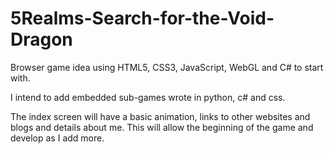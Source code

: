 # 5Realms-Search-for-the-Void-Dragon
Browser game idea using HTML5, CSS3, JavaScript, WebGL and C# to start with.

I intend to add embedded sub-games wrote in python, c# and css.

The index screen will have a basic animation, links to other websites and blogs and details about me. This will allow the beginning of the game and develop as I add more.

